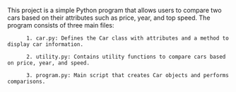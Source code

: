 This project is a simple Python program that allows users to compare two cars based on their attributes such as price, year, and top speed. The program consists of three main files:

          1. car.py: Defines the Car class with attributes and a method to display car information.

          2. utility.py: Contains utility functions to compare cars based on price, year, and speed.

          3. program.py: Main script that creates Car objects and performs comparisons.

